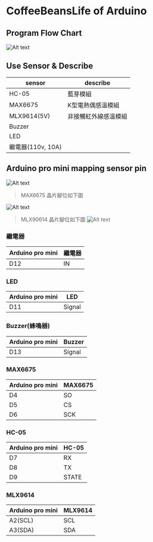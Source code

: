 # CoffeeBeansLife of Arduino

## Program Flow Chart

![Alt text](../assets/program_flow_chart.png "program flow chart")

## Use Sensor & Describe

 sensor | describe
 -------|---------
  HC-05 | 藍芽模組
  MAX6675 | K型電熱偶感溫模組
  MLX9614(5V) | 非接觸紅外線感溫模組
  Buzzer | |
  LED | |
  繼電器(110v, 10A) | |

## Arduino pro mini mapping sensor pin

![Alt text](../assets/layout.png "電路佈線圖")

>MAX6675 晶片腳位如下圖

![Alt text](../assets/MAX6675-K-Thermocouple-Module.png "電路佈線圖")

>MLX90614 晶片腳位如下圖
![Alt text](../assets/mlx90614.png "電路佈線圖")

### 繼電器

Arduino pro mini | 繼電器
---------------- | ------
 D12 | IN

### LED

Arduino pro mini | LED
---------------- | ------
 D11 | Signal

### Buzzer(蜂鳴器)

Arduino pro mini | Buzzer
---------------- | ------
 D13 | Signal

### MAX6675

Arduino pro mini | MAX6675
---------------- | ------
 D4 | SO
 D5 | CS
 D6 | SCK

### HC-05

Arduino pro mini | HC-05
---------------- | ------
 D7 | RX
 D8 | TX
 D9 | STATE

### MLX9614

Arduino pro mini | MLX9614
---------------- | ------
 A2(SCL) | SCL
 A3(SDA) | SDA